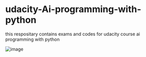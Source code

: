 # udacity-Ai-programming-with-python
this respositary contains exams and codes for udacity course ai programming with python 


![image](https://user-images.githubusercontent.com/61122330/194425249-67cbd600-49e2-493b-a4bc-8166d0c6e5a7.png)

